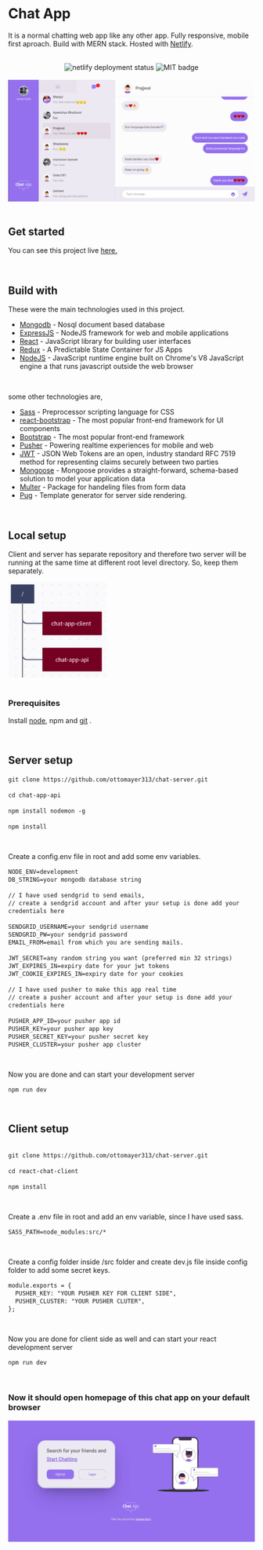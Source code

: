 <!-- intro -->
<h1>Chat App</h1>
<p>It is a normal chatting web app like any other app. Fully responsive, mobile first aproach. Build with MERN stack. Hosted with <a href="https://www.netlify.com/" target="_blank">Netlify</a>. </p>

<br>

<!-- badges -->
<div align="center">
  <img src="https://api.netlify.com/api/v1/badges/303df690-7497-42d4-9bff-e472fcc5e4df/deploy-status" alt="netlify deployment status">
  <img src="https://img.shields.io/badge/License-MIT-yellow.svg" alt="MIT badge">
</div>

<br>

<!-- screen shot -->
<div align="center">
  <img src="screenshot.png" alt="screen shot of chat app">
</div>

<br>

<h2>Get started</h2>
<p>You can see this project live <a href="https://otto-chatapp.netlify.app/#/" target="_blank"> here.</a></p>

<br>

## Build with

These were the main technologies used in this project.

- [Mongodb](https://www.mongodb.com/) - Nosql document based database
- [ExpressJS](https://expressjs.com/) - NodeJS framework for web and mobile applications
- [React](https://reactjs.org/) - JavaScript library for building user interfaces
- [Redux](https://redux.js.org/) - A Predictable State Container for JS Apps
- [NodeJS](https://nodejs.org/en/) - JavaScript runtime engine built on Chrome's V8 JavaScript engine a that runs javascript outside the web browser

<br>

some other technologies are,

- [Sass](https://sass-lang.com/) - Preprocessor scripting language for CSS
- [react-bootstrap](https://react-bootstrap.github.io/) - The most popular front-end framework for UI components
- [Bootstrap](https://getbootstrap.com/) - The most popular front-end framework
- [Pusher](https://pusher.com/) - Powering realtime experiences for mobile and web
- [JWT](https://jwt.io/) - JSON Web Tokens are an open, industry standard RFC 7519 method for representing claims securely between two parties
- [Mongoose](https://mongoosejs.com/) - Mongoose provides a straight-forward, schema-based solution to model your application data
- [Multer](https://www.npmjs.com/package/multer) - Package for handeling files from form data
- [Pug](https://pugjs.org/api/getting-started.html) - Template generator for server side rendering.

<br>

<h2>Local setup</h2>
<p>Client and server has separate repository and therefore two server will be running at the same time at different root level directory. So, keep them separately.</p>
<div>
  <img src="folder structure.png" width="200px" alt="folder structure of project">
</div>

<br>

<h3>Prerequisites</h3>

<p>Install <a href="https://nodejs.org/en/" target="_blank">node</a>, npm and <a href="https://git-scm.com/downloads" target="_blank">git</a> .</p>

<br>

<h2>Server setup</h2>

```
git clone https://github.com/ottomayer313/chat-server.git

cd chat-app-api

npm install nodemon -g

npm install
```

<br>

Create a config.env file in root and add some env variables.

```
NODE_ENV=development
DB_STRING=your mongodb database string

// I have used sendgrid to send emails,
// create a sendgrid account and after your setup is done add your credentials here

SENDGRID_USERNAME=your sendgrid username
SENDGRID_PW=your sendgrid password
EMAIL_FROM=email from which you are sending mails.

JWT_SECRET=any random string you want (preferred min 32 strings)
JWT_EXPIRES_IN=expiry date for your jwt tokens
JWT_COOKIE_EXPIRES_IN=expiry date for your cookies

// I have used pusher to make this app real time
// create a pusher account and after your setup is done add your credentials here

PUSHER_APP_ID=your pusher app id
PUSHER_KEY=your pusher app key
PUSHER_SECRET_KEY=your pusher secret key
PUSHER_CLUSTER=your pusher app cluster
```

<br>

Now you are done and can start your development server

```
npm run dev
```

<br>

<h2>Client setup</h2>

```

git clone https://github.com/ottomayer313/chat-server.git

cd react-chat-client

npm install
```

<br>

Create a .env file in root and add an env variable, since I have used sass.

```
SASS_PATH=node_modules:src/*
```

<br>

Create a config folder inside /src folder and create dev.js file inside config folder to add some secret keys.

```
module.exports = {
  PUSHER_KEY: "YOUR PUSHER KEY FOR CLIENT SIDE",
  PUSHER_CLUSTER: "YOUR PUSHER CLUTER",
};
```

<br>

Now you are done for client side as well and can start your react development server

```
npm run dev
```

<br>

<h3>Now it should open homepage of this chat app on your default browser</h3>

<div align="center">
  <img src="homepage.png" alt="home page for chat app">
</div>
